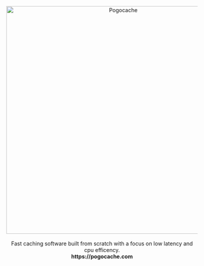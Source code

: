 <p align="center">
<img alt="Pogocache" src="https://raw.githubusercontent.com/pogocache/pogocache/refs/heads/main/.github/images/logo.png" width="600">
<br><br>
Fast caching software built from scratch with a focus on low latency and cpu efficency.<br>
<strong>https://pogocache.com</strong>
</p>
